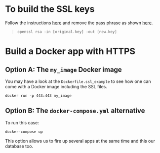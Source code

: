 

# To build the SSL keys 

Follow the instructions [here](https://www.baeldung.com/openssl-self-signed-cert)
and remove the pass phrase as shown [here](https://help.cloud66.com/docs/security/remove-passphrase).

> `openssl rsa -in [original.key] -out [new.key]`


# Build a Docker app with HTTPS 

## Option A: The `my_image` Docker image

You may have a look at the `Dockerfile.ssl_example` to see how one can come with a Docker image including the SSL files. 

```
docker run -p 443:443 my_image
```


## Option B: The `docker-compose.yml` alternative


To run this case:
```
docker-compose up
```

This option allows us to fire up several apps at the same time and this our database too. 



